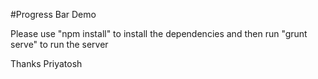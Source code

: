


#Progress Bar Demo


Please use "npm install" to install the dependencies and  then
run "grunt serve" to run the server


Thanks 
Priyatosh
